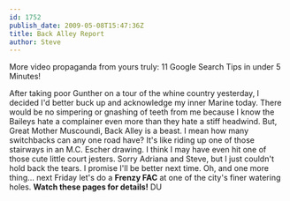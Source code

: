 ```yaml
---
id: 1752
publish_date: 2009-05-08T15:47:36Z
title: Back Alley Report
author: Steve
---
```

  
More video propaganda from yours truly: 11 Google Search Tips in under 5 Minutes!

After taking poor Gunther on a tour of the whine country yesterday, I decided I'd better buck up and acknowledge my inner Marine today. There would be no simpering or gnashing of teeth from me because I know the Baileys hate a complainer even more than they hate a stiff headwind. But, Great Mother Muscoundi, Back Alley is a beast. I mean how many switchbacks can any one road have? It's like riding up one of those stairways in an M.C. Escher drawing. I think I may have even hit one of those cute little court jesters. Sorry Adriana and Steve, but I just couldn't hold back the tears. I promise I'll be better next time. Oh, and one more thing... next Friday let's do a **Frenzy FAC** at one of the city's finer watering holes. **Watch these pages for details!** DU